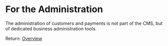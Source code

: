 # For the Administration

The administration of customers and payments is not part of the CMS, but of dedicated business administration tools.

Return: [Overview](./README.md)

